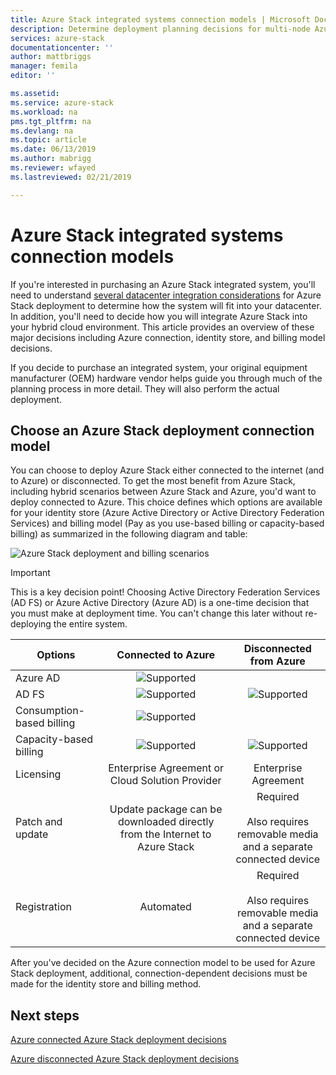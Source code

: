 ```yaml
---
title: Azure Stack integrated systems connection models | Microsoft Docs
description: Determine deployment planning decisions for multi-node Azure Stack.
services: azure-stack
documentationcenter: ''
author: mattbriggs
manager: femila
editor: ''

ms.assetid: 
ms.service: azure-stack
ms.workload: na
pms.tgt_pltfrm: na
ms.devlang: na
ms.topic: article
ms.date: 06/13/2019
ms.author: mabrigg
ms.reviewer: wfayed
ms.lastreviewed: 02/21/2019

---
```

# Azure Stack integrated systems connection models
If you're interested in purchasing an Azure Stack integrated system, you'll need to understand [several datacenter integration considerations](azure-stack-datacenter-integration.md) for Azure Stack deployment to determine how the system will fit into your datacenter. In addition, you'll need to decide how you will integrate Azure Stack into your hybrid cloud environment. This article provides an overview of these major decisions including Azure connection, identity store, and billing model decisions.

If you decide to purchase an integrated system, your original equipment manufacturer (OEM) hardware vendor helps guide you through much of the planning process in more detail. They will also perform the actual deployment.

## Choose an Azure Stack deployment connection model
You can choose to deploy Azure Stack either connected to the internet (and to Azure) or disconnected. To get the most benefit from Azure Stack, including hybrid scenarios between Azure Stack and Azure, you'd want to deploy connected to Azure. This choice defines which options are available for your identity store (Azure Active Directory or Active Directory Federation Services) and billing model (Pay as you use-based billing or capacity-based billing) as summarized in the following diagram and table: 

![Azure Stack deployment and billing scenarios](media/azure-stack-connection-models/azure-stack-scenarios.png)	
  
> [!IMPORTANT]
> This is a key decision point! Choosing Active Directory Federation Services (AD FS) or Azure Active Directory (Azure AD) is a one-time decision that you must make at deployment time. You can't change this later without re-deploying the entire system.  


|Options|Connected to Azure|Disconnected from Azure|
|-----|:-----:|:-----:|
|Azure AD|![Supported](media/azure-stack-connection-models/check.png)| |
|AD FS|![Supported](media/azure-stack-connection-models/check.png)|![Supported](media/azure-stack-connection-models/check.png)|
|Consumption-based billing|![Supported](media/azure-stack-connection-models/check.png)| |
|Capacity-based billing|![Supported](media/azure-stack-connection-models/check.png)|![Supported](media/azure-stack-connection-models/check.png)|
|Licensing| Enterprise Agreement or Cloud Solution Provider | Enterprise Agreement |
|Patch and update|Update package can be downloaded directly from the Internet to Azure Stack |  Required<br><br>Also requires removable media<br> and a separate connected device |
| Registration | Automated | Required<br><br>Also requires removable media<br> and a separate connected device |

After you've decided on the Azure connection model to be used for Azure Stack deployment, additional, connection-dependent decisions must be made for the identity store and billing method. 

## Next steps

[Azure connected Azure Stack deployment decisions](azure-stack-connected-deployment.md)

[Azure disconnected Azure Stack deployment decisions](azure-stack-disconnected-deployment.md)
